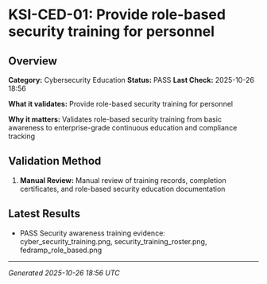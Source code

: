 # KSI-CED-01: Provide role-based security training for personnel

## Overview

**Category:** Cybersecurity Education
**Status:** PASS
**Last Check:** 2025-10-26 18:56

**What it validates:** Provide role-based security training for personnel

**Why it matters:** Validates role-based security training from basic awareness to enterprise-grade continuous education and compliance tracking

## Validation Method

1. **Manual Review:** Manual review of training records, completion certificates, and role-based security education documentation

## Latest Results

- PASS Security awareness training evidence: cyber_security_training.png, security_training_roster.png, fedramp_role_based.png

---
*Generated 2025-10-26 18:56 UTC*